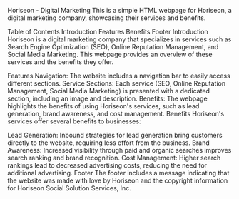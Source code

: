 Horiseon - Digital Marketing
This is a simple HTML webpage for Horiseon, a digital marketing company, showcasing their services and benefits.

Table of Contents
Introduction
Features
Benefits
Footer
Introduction
Horiseon is a digital marketing company that specializes in services such as Search Engine Optimization (SEO), Online Reputation Management, and Social Media Marketing. This webpage provides an overview of these services and the benefits they offer.

Features
Navigation: The website includes a navigation bar to easily access different sections.
Service Sections: Each service (SEO, Online Reputation Management, Social Media Marketing) is presented with a dedicated section, including an image and description.
Benefits: The webpage highlights the benefits of using Horiseon's services, such as lead generation, brand awareness, and cost management.
Benefits
Horiseon's services offer several benefits to businesses:

Lead Generation: Inbound strategies for lead generation bring customers directly to the website, requiring less effort from the business.
Brand Awareness: Increased visibility through paid and organic searches improves search ranking and brand recognition.
Cost Management: Higher search rankings lead to decreased advertising costs, reducing the need for additional advertising.
Footer
The footer includes a message indicating that the website was made with love by Horiseon and the copyright information for Horiseon Social Solution Services, Inc.

